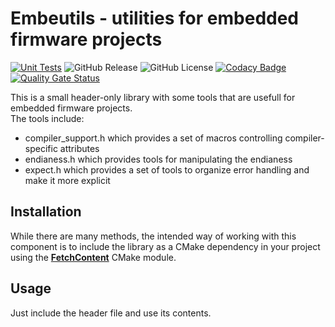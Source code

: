 # Embeutils - utilities for embedded firmware projects

[![Unit Tests](https://github.com/embetech-official/embeutils/actions/workflows/unit_tests.yml/badge.svg)](https://github.com/embetech-official/embeutils/actions/workflows/unit_tests.yml)
![GitHub Release](https://img.shields.io/github/v/release/embetech-official/embeutils)
![GitHub License](https://img.shields.io/github/license/embetech-official/embeutils)
[![Codacy Badge](https://app.codacy.com/project/badge/Grade/dfab6840a2af4fb890993c76798a587e)](https://app.codacy.com/gh/embetech-official/embeutils/dashboard?utm_source=gh&utm_medium=referral&utm_content=&utm_campaign=Badge_grade)
[![Quality Gate Status](https://sonarcloud.io/api/project_badges/measure?project=embetech-official_logger&metric=alert_status)](https://sonarcloud.io/summary/new_code?id=embetech-official_logger)

This is a small header-only library with some tools that are usefull for embedded firmware projects.\
The tools include:
- compiler_support.h which provides a set of macros controlling compiler-specific attributes
- endianess.h which provides tools for manipulating the endianess
- expect.h which provides a set of tools to organize error handling and make it more explicit

## Installation

While there are many methods, the intended way of working with this component is to include the library as a CMake dependency in your project using the [**FetchContent**](https://cmake.org/cmake/help/latest/module/FetchContent.html) CMake module.

## Usage

Just include the header file and use its contents.

